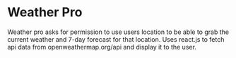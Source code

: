 # Weather Pro
Weather pro asks for permission to use users location to be able to grab the current weather and 7-day forecast for that location.
Uses react.js to fetch api data from openweathermap.org/api and display it to the user.
